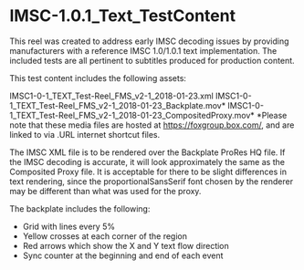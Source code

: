 # IMSC-1.0.1_Text_TestContent

This reel was created to address early IMSC decoding issues by providing manufacturers
with a reference IMSC 1.0/1.0.1 text implementation. The included tests are all pertinent
to subtitles produced for production content.

This test content includes the following assets:

IMSC1-0-1_TEXT_Test-Reel_FMS_v2-1_2018-01-23.xml
IMSC1-0-1_TEXT_Test-Reel_FMS_v2-1_2018-01-23_Backplate.mov*
IMSC1-0-1_TEXT_Test-Reel_FMS_v2-1_2018-01-23_CompositedProxy.mov*
   *Please note that these media files are hosted at https://foxgroup.box.com/, and are linked to
    via .URL internet shortcut files.

The IMSC XML file is to be rendered over the Backplate ProRes HQ file. If the IMSC decoding
is accurate, it will look approximately the same as the Composited Proxy file. It is acceptable
for there to be slight differences in text rendering, since the proportionalSansSerif font
chosen by the renderer may be different than what was used for the proxy.

The backplate includes the following:
- Grid with lines every 5%
- Yellow crosses at each corner of the region
- Red arrows which show the X and Y text flow direction
- Sync counter at the beginning and end of each event
